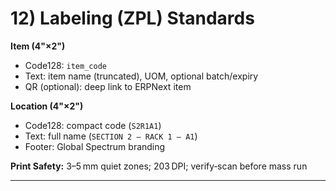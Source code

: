# 12) Labeling (ZPL) Standards
**Item (4"×2")**
- Code128: `item_code`
- Text: item name (truncated), UOM, optional batch/expiry
- QR (optional): deep link to ERPNext item

**Location (4"×2")**
- Code128: compact code (`S2R1A1`)
- Text: full name (`SECTION 2 – RACK 1 – A1`)
- Footer: Global Spectrum branding

**Print Safety:** 3–5 mm quiet zones; 203 DPI; verify‑scan before mass run

---
